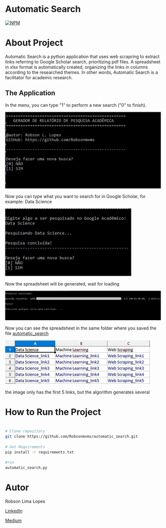# Automatic Search
[![NPM](https://img.shields.io/github/license/Robsonmxms/automatic_search)](https://github.com/Robsonmxms/automatic_search/blob/main/LICENSE)

# About Project
Automatic Search is a python application that uses web scrapring to extract links referring to Google Scholar search, prioritizing pdf files. A spreadsheet in xlsx format is automatically created, organizing the links in columns according to the researched themes. In other words, Automatic Search is a facilitator for academic research.

## The Application

In the menu, you can type "1" to perform a new search ("0" to finish).

![menu](https://github.com/Robsonmxms/automatic_search/blob/main/assets/menu.JPG)


Now you can type what you want to search for in Google Scholar, for example: Data Science

![research](https://github.com/Robsonmxms/automatic_search/blob/main/assets/research.JPG)


Now the spreadsheet will be generated, wait for loading

![generator](https://github.com/Robsonmxms/automatic_search/blob/main/assets/generator.JPG)


Now you can see the spreadsheet in the same folder where you saved the file [automatic_search](https://github.com/Robsonmxms/automatic_search/blob/main/automatic_search.py) 

![spreadsheet](https://github.com/Robsonmxms/automatic_search/blob/main/assets/spreadsheet.JPG)

the image only has the first 5 links, but the algorithm generates several

# How to Run the Project

```bash

# Clone repository
git clone https://github.com/Robsonmxms/automatic_search.git

# Get Requirements
pip install -r requirements.txt

#run
automatic_search.py

```

# Autor

Robson Lima Lopes

[LinkedIn](https://www.linkedin.com/in/robson-lima-lopes-60616118b/)

[Medium](https://medium.com/@robson.mxms)

